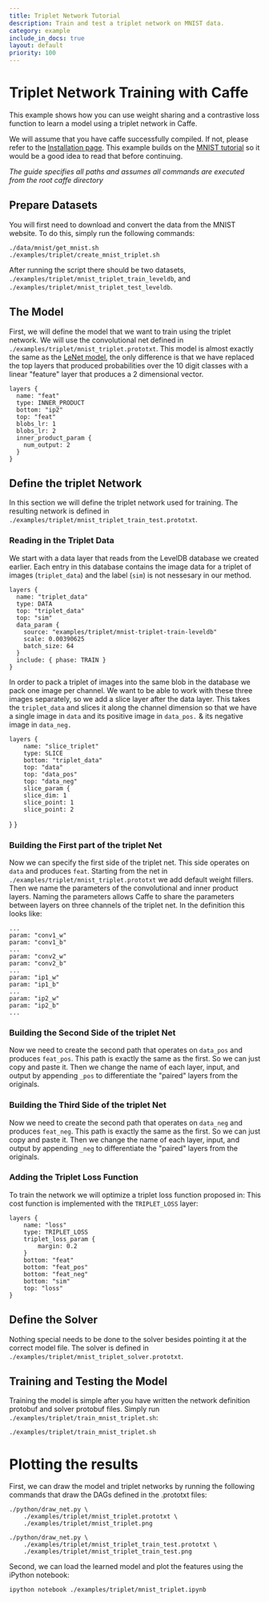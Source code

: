 ```yaml
---
title: Triplet Network Tutorial
description: Train and test a triplet network on MNIST data.
category: example
include_in_docs: true
layout: default
priority: 100
---
```


# Triplet Network Training with Caffe
This example shows how you can use weight sharing and a contrastive loss
function to learn a model using a triplet network in Caffe.

We will assume that you have caffe successfully compiled. If not, please refer
to the [Installation page](../../installation.html). This example builds on the
[MNIST tutorial](mnist.html) so it would be a good idea to read that before
continuing.

*The guide specifies all paths and assumes all commands are executed from the
root caffe directory*

## Prepare Datasets

You will first need to download and convert the data from the MNIST
website. To do this, simply run the following commands:

    ./data/mnist/get_mnist.sh
    ./examples/triplet/create_mnist_triplet.sh

After running the script there should be two datasets,
`./examples/triplet/mnist_triplet_train_leveldb`, and
`./examples/triplet/mnist_triplet_test_leveldb`.

## The Model
First, we will define the model that we want to train using the triplet network.
We will use the convolutional net defined in
`./examples/triplet/mnist_triplet.prototxt`. This model is almost
exactly the same as the [LeNet model](mnist.html), the only difference is that
we have replaced the top layers that produced probabilities over the 10 digit
classes with a linear "feature" layer that produces a 2 dimensional vector.

    layers {
      name: "feat"
      type: INNER_PRODUCT
      bottom: "ip2"
      top: "feat"
      blobs_lr: 1
      blobs_lr: 2
      inner_product_param {
        num_output: 2
      }
    }

## Define the triplet Network

In this section we will define the triplet network used for training. The
resulting network is defined in
`./examples/triplet/mnist_triplet_train_test.prototxt`.

### Reading in the Triplet Data

We start with a data layer that reads from the LevelDB database we created
earlier. Each entry in this database contains the image data for a triplet of
images (`triplet_data`) and the label (`sim`) is not nessesary in our method.

    layers {
      name: "triplet_data"
      type: DATA
      top: "triplet_data"
      top: "sim"
      data_param {
        source: "examples/triplet/mnist-triplet-train-leveldb"
        scale: 0.00390625
        batch_size: 64
      }
      include: { phase: TRAIN }
    }

In order to pack a triplet of images into the same blob in the database we pack one
image per channel. We want to be able to work with these three images separately,
so we add a slice layer after the data layer. This takes the `triplet_data` and
slices it along the channel dimension so that we have a single image in `data`
and its positive image in `data_pos.` & its negative image in `data_neg.`

    layers {
        name: "slice_triplet"
        type: SLICE
        bottom: "triplet_data"
        top: "data"
        top: "data_pos"
        top: "data_neg"
        slice_param {
        slice_dim: 1
        slice_point: 1
        slice_point: 2
  }
    }

### Building the First part of the triplet Net

Now we can specify the first side of the triplet net. This side operates on
`data` and produces `feat`. Starting from the net in
`./examples/triplet/mnist_triplet.prototxt` we add default weight fillers. Then
we name the parameters of the convolutional and inner product layers. Naming the
parameters allows Caffe to share the parameters between layers on three channels of
the triplet net. In the definition this looks like:

    ...
    param: "conv1_w"
    param: "conv1_b"
    ...
    param: "conv2_w"
    param: "conv2_b"
    ...
    param: "ip1_w"
    param: "ip1_b"
    ...
    param: "ip2_w"
    param: "ip2_b"
    ...

### Building the Second Side of the triplet Net

Now we need to create the second path that operates on `data_pos` and produces
`feat_pos`. This path is exactly the same as the first. So we can just copy and
paste it. Then we change the name of each layer, input, and output by appending
`_pos` to differentiate the "paired" layers from the originals.

### Building the Third Side of the triplet Net

Now we need to create the second path that operates on `data_neg` and produces
`feat_neg`. This path is exactly the same as the first. So we can just copy and
paste it. Then we change the name of each layer, input, and output by appending
`_neg` to differentiate the "paired" layers from the originals.

### Adding the Triplet Loss Function

To train the network we will optimize a triplet loss function proposed in:
This cost function is implemented with the `TRIPLET_LOSS` layer:

    layers {
        name: "loss"
        type: TRIPLET_LOSS
        triplet_loss_param {
            margin: 0.2
        }
        bottom: "feat"
        bottom: "feat_pos"
        bottom: "feat_neg"
        bottom: "sim"
        top: "loss"
    }

## Define the Solver

Nothing special needs to be done to the solver besides pointing it at the
correct model file. The solver is defined in
`./examples/triplet/mnist_triplet_solver.prototxt`.

## Training and Testing the Model

Training the model is simple after you have written the network definition
protobuf and solver protobuf files. Simply run
`./examples/triplet/train_mnist_triplet.sh`:

    ./examples/triplet/train_mnist_triplet.sh

# Plotting the results

First, we can draw the model and triplet networks by running the following
commands that draw the DAGs defined in the .prototxt files:

    ./python/draw_net.py \
        ./examples/triplet/mnist_triplet.prototxt \
        ./examples/triplet/mnist_triplet.png

    ./python/draw_net.py \
        ./examples/triplet/mnist_triplet_train_test.prototxt \
        ./examples/triplet/mnist_triplet_train_test.png

Second, we can load the learned model and plot the features using the iPython
notebook:

    ipython notebook ./examples/triplet/mnist_triplet.ipynb

